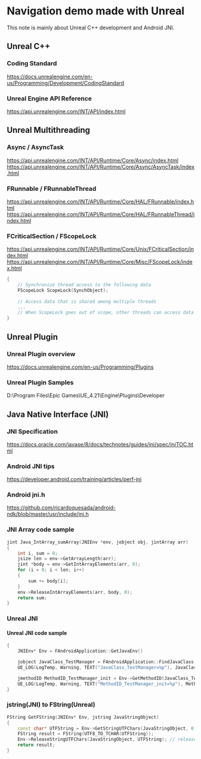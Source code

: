 # Navigation demo made with Unreal

This note is mainly about Unreal C++ development and Android JNI.

## Unreal C++

### Coding Standard
https://docs.unrealengine.com/en-us/Programming/Development/CodingStandard

### Unreal Engine API Reference
https://api.unrealengine.com/INT/API/index.html

## Unreal Multithreading

### Async / AsyncTask
https://api.unrealengine.com/INT/API/Runtime/Core/Async/index.html
https://api.unrealengine.com/INT/API/Runtime/Core/Async/AsyncTask/index.html

### FRunnable / FRunnableThread
https://api.unrealengine.com/INT/API/Runtime/Core/HAL/FRunnable/index.html
https://api.unrealengine.com/INT/API/Runtime/Core/HAL/FRunnableThread/index.html

### FCriticalSection / FScopeLock
https://api.unrealengine.com/INT/API/Runtime/Core/Unix/FCriticalSection/index.html
https://api.unrealengine.com/INT/API/Runtime/Core/Misc/FScopeLock/index.html
```c++
{
    // Synchronize thread access to the following data
    FScopeLock ScopeLock(SynchObject);
    
    // Access data that is shared among multiple threads
    ...
    // When ScopeLock goes out of scope, other threads can access data
} 
```

## Unreal Plugin

### Unreal Plugin overview
https://docs.unrealengine.com/en-us/Programming/Plugins

### Unreal Plugin Samples
D:\Program Files\Epic Games\UE_4.21\Engine\Plugins\Developer

## Java Native Interface (JNI)

### JNI Specification
https://docs.oracle.com/javase/8/docs/technotes/guides/jni/spec/jniTOC.html

### Android JNI tips
https://developer.android.com/training/articles/perf-jni

### Android jni.h
https://github.com/ricardoquesada/android-ndk/blob/master/usr/include/jni.h

### JNI Array code sample
```c++
jint Java_IntArray_sumArray(JNIEnv *env, jobject obj, jintArray arr)
{
    int i, sum = 0;
    jsize len = env->GetArrayLength(arr);
    jint *body = env->GetIntArrayElements(arr, 0);
    for (i = 0; i < len; i++)
    {
        sum += body[i];
    }
    env->ReleaseIntArrayElements(arr, body, 0);
    return sum;
}
```

### Unreal JNI

#### Unreal JNI code sample
```c++
{
    JNIEnv* Env = FAndroidApplication::GetJavaEnv()

    jobject JavaClass_TestManager = FAndroidApplication::FindJavaClass("com/ben/testlib/TestManager");
    UE_LOG(LogTemp, Warning, TEXT("JavaClass_TestManager=%p"), JavaClass_TestManager);

    jmethodID MethodID_TestManager_init = Env->GetMethodID(JavaClass_TestManager, "<init>", "()V");
    UE_LOG(LogTemp, Warning, TEXT("MethodID_TestManager_init=%p"), MethodID_TestManager_init);
}
```

### jstring(JNI) to FString(Unreal)
```c++
FString GetFString(JNIEnv* Env, jstring JavaStringObject)
{
	const char* UTFString = Env->GetStringUTFChars(JavaStringObject, 0);
	FString result = FString(UTF8_TO_TCHAR(UTFString));
	Env->ReleaseStringUTFChars(JavaStringObject, UTFString); // release java resource, it's very important!
	return result;
}
```
